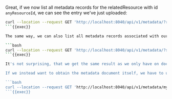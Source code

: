 Great, if we now list all metadata records for the relatedResource with id `anyResourceId`, we can see the entry we've just uploaded:

```bash
curl --location --request GET 'http://localhost:8040/api/v1/metadata/?relatedResourceId=anyResourceId'--header 'Accept: application/vnd.datamanager.metadata-record+json' |json_pp
```{{exec}}

The same way, we can also list all metadata records associated with our schema `my_first_schema` as follows: 

```bash
curl --location --request GET 'http://localhost:8040/api/v1/metadata/?schemaId=my_first_schema' --header 'Accept: application/vnd.datamanager.metadata-record+json' |json_pp
```{{exec}}

It's not surprising, that we get the same result as we only have on document registered. 

If we instead want to obtain the metadata document itself, we have to use the `id` of the record as part of the request URL: 

```bash
curl --location --request GET 'http://localhost:8040/api/v1/metadata/my_first_document' --header 'Accept: application/json' |json_pp
```{{exec}}

